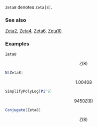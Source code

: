 `Zeta8` denotes `Zeta[8]`.

### See also

[Zeta2](Zeta2), [Zeta4](Zeta4), [Zeta6](Zeta6), [Zeta10](Zeta10).

### Examples

```mathematica
Zeta8
```

$$\zeta (8)$$

```mathematica
N[Zeta8]
```

$$1.00408$$

```mathematica
SimplifyPolyLog[Pi^8]
```

$$9450 \zeta (8)$$

```mathematica
Conjugate[Zeta8]
```

$$\zeta (8)$$